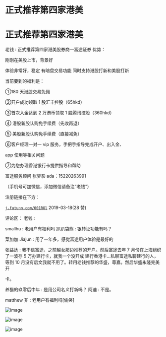 # 正式推荐第四家港美

# 正式推荐第四家港美

老钱 : 正式推荐第四家港美股券商—富途证券 优势：

刚刚在美股上市，背景好

体验非常好，稳定 有暗盘交易功能 同时支持港股打新和美股打新

当前要到的福利是：

①180 天港股交易免佣

②开户成功领取 1 股汇丰控股（65hkd）

③首次入金达到 2 万港币领取 1 股腾讯控股（360hkd）

④ 港股新股认购免手续费（先收再退）

⑤ 美股新股认购免手续费（直接减免）

⑥客户经理一对一 vip 服务，手把手指导完成开户、出入金、

app 使用等相关问题

⑦为您办理香港银行卡提供指导和帮助

富途服务顾问 张梦影 ada：15220263991

（手机号可加微信，添加微信请备注“老钱”）

注册链接在下方：

[`j.futunn.com/001ROl`](https://j.futunn.com/001ROl) 2019-03-18(28 赞)

评论区： 老钱 :

smallhu : 老用户有福利吗 趴趴袋熊 : 银转证功能有吗？

菜加加 Jiajun : 用了一年多，感觉富途用户体验是最好的

张益达 : 我不信富途，之前越女那边推荐的开户。然后富途去年 7 月份在上海组织了一波存 5 万办建行卡，就我一个没开成 建行香港卡…私聊富途私聊建行的人，等到 10 月没有后文我就不用了。转用老钱推荐的华盛，尊嘉。然后华盛永隆完美开

卡。

养猫的玖零后中年 : 是用公司名义打新吗？ 阿迪 : 不是。

matthew 非 : 老用户有福利吗[偷笑]

![image](img/Image_265.png)

![image](img/Image_266.png)

![image](img/Image_267.png)